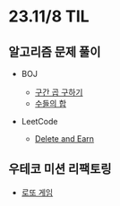 # 23.11/8 TIL

## 알고리즘 문제 풀이

- BOJ

  - [구간 곱 구하기](https://github.com/JinsuYeo/algorithm/blob/15cfe2f8fd2a91e44e2376caba5f5dfbb18fa9aa/BOJ-Algorithm/11505_%EA%B5%AC%EA%B0%84%EA%B3%B1%EA%B5%AC%ED%95%98%EA%B8%B0)
  - [수들의 합](https://github.com/JinsuYeo/algorithm/blob/88c2b859defd9cdfa41d8f6c04295038d45de6c9/BOJ-Algorithm/2015_%EC%88%98%EB%93%A4%EC%9D%98%ED%95%A94)

- LeetCode
  - [Delete and Earn](https://github.com/JinsuYeo/algorithm/blob/a3c2db0cbb3cd4bd22c8394e22ab20b01dd49afe/Leetcode-Algorithm/740_DeleteAndEarn)

## 우테코 미션 리팩토링

- [로또 게임](https://github.com/JinsuYeo/java-lotto-6/tree/JinsuYeo)
